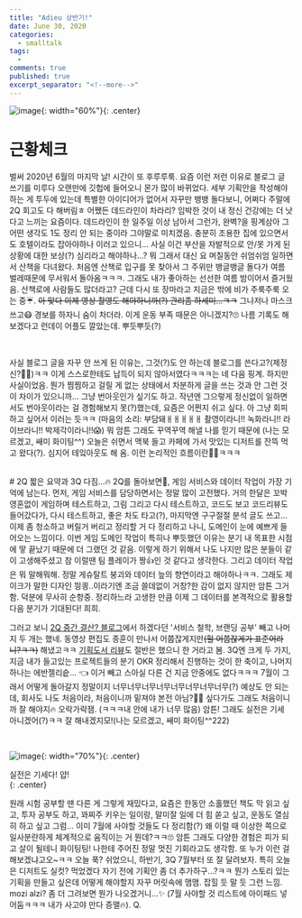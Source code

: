 ```yaml
---
title: "Adieu 상반기!" 
date: June 30, 2020 
categories: 
  - smalltalk 
tags: 
  - 
comments: true 
published: true
excerpt_separator: "<!--more-->"
---
```


![image](https://t1.daumcdn.net/liveboard/ppss/c8739f51efc945d8970904382741ddbd.jpg){: width="60%"}{: .center}

<!--more-->

# 근황체크
벌써 2020년 6월의 마지막 날! 시간이 또 후루루룩. 요즘 이런 저런 이유로 블로그 글 쓰기를 미루다 오랜만에 깃헙에 들어오니 몬가 많이 바뀌었다. 세부 기획안을 작성해야하는 게 투두에 있는데 특별한 아이디어가 없어서 자꾸만 뱅뱅 돌다보니, 어쩌다 주말에 2Q 회고도 다 해버림ㅎ 어쨌든 데드라인이 차라리? 임박한 것이 내 정신 건강에는 더 낫다고 느끼는 요즘이다. 데드라인이 한 일주일 이상 남아서 그런가, 완벽?을 핑계삼아 그 어떤 생각도 1도 정리 안 되는 중이라 그야말로 미치겠음. 충분히 조용한 집에 있으면서도 호텔이라도 잡아야하나 이러고 있으니… 사실 이건 부산을 자발적으로 안/못 가게 된 상황에 대한 보상(?) 심리라고 해야하나…? 뭐 그래서 대신 요 며칠동안 쉬엄쉬엄 일하면서 산책을 다녀왔다. 처음엔 산책로 입구를 못 찾아서 그 주위만 뱅글뱅글 돌다가 여름 벌레때문에 무서워서 돌아옴ㅋㅋㅋ. 그래도 내가 좋아하는 선선한 여름 밤이어서 즐거웠음. 산책로에 사람들도 많더라고? 근데 다시 또 장마라고 지금은 밖에 비가 주룩주룩 오는 중☔️. ~~아 맞다 이제 영상 촬영도 해야하니까(?) 관리좀 하세미...ㅋㅋ~~ 그나저나 마스크 쓰고😷 경보를 하자니 숨이 차더라. 이게 운동 부족 때문은 아니겠지?🙄 나름 기록도 해보겠다고 런데이 어플도 깔았는데. 뿌듯뿌듯(?)

<br>

사실 블로그 글을 자꾸 안 쓰게 된 이유는, 그것(?)도 안 하는데 블로그를 쓴다고?(제정신?🤷‍♀️)ㅋㅋ 이게 스스로한테도 납득이 되지 않아서였다ㅋㅋㅋ는 네 다음 핑계. 하지만 사실이었음. 뭔가 찜찜하고 걸릴 게 없는 상태에서 차분하게 글을 쓰는 것과 안 그런 것이 차이가 있으니까… 그냥 번아웃인가 싶기도 하고. 작년엔 그으렇게 정신없이 일하면서도 번아웃이라는 걸 경험해보지 못(?)했는데, 요즘은 어쩐지 쉬고 싶다. 아 그냥 회피하고 싶어서 이러는 듯ㅋㅋ (마음의 소리: 부담돼ㅐㅐㅐㅐㅐ 촬영이라니!! 녹화라니!! 라이브라니!! 박제각이라니!!😱) 뭐 암튼 그래도 꾸역꾸역 해낼 나를 믿기 때문에 (나는 모르겠고, 쌔미 화이팅^^) 오늘은 쉬면서 맥북 들고 카페에 가서 맛있는 디저트를 잔뜩 먹고 왔다(?). 심지어 테잌아웃도 해 옴. 이런 논리적인 흐름이란🤷‍♀️ㅋㅋㅋ

<br>
# 2Q 짧은 요약과 3Q 다짐...🔥
2Q를 돌아보면🧐, 게임 서비스와 데이터 작업이 가장 기억에 남는다. 먼저, 게임 서비스를 담당하면서는 정말 많이 고전했다. 거의 한달은 꼬박 영혼없이 게임하며 테스트하고, 그림 그리고 다시 테스트하고, 코드도 보고 코드리뷰도 들어갔다가, 다시 테스트하고, 좋은 차도 타고(?), 마지막엔 구구절절 분석 글도 쓰고... 이제 좀 청소하고 버릴거 버리고 정리할 거 다 정리하고 나니, 도메인이 눈에 예쁘게 들어오는 느낌이다. 이번 게임 도메인 작업이 특히나 뿌듯했던 이유는 분기 내 목표한 시점에 땋 끝났기 때문에 더 그랬던 것 같음. 이렇게 하기 위해서 나도 나지만 많은 분들이 같이 고생해주셨고 참 이럴땐 팀 플레이가 짱👍인 것 같다고 생각한다. 그리고 데이터 작업은 뭐 말해뭐해. 정말 게슈탈트 붕괴와 데이터 늪의 향연이라고 해야하나ㅋㅋ. 그래도 제이크가 말한 디자인 띙킝..이라기엔 조금 쓸데없이 거창?한 감이 없지 않지만 암튼 그거 함. 덕분에 무사히 순항중. 정리하느라 고생한 만큼 이제 그 데이터를 본격적으로 활용할 다음 분기가 기대된다! 희희.

<br>

그러고 보니 <a href="https://ssammykim.github.io/smalltalk/2Q-what-is-next/" target="_blank">2Q 중간 결산? 블로그</a>에서 하겠다던 '서비스 철학, 브랜딩 공부' 빼고 나머지 두 개는 했네. 동영상 편집도 종훈이 만나서 어쭙잖게지만~~(헐 어쭙잖게가 표준어라니?ㅋㅋ)~~ 해냈고ㅋㅋ <a href="https://ssammykim.github.io/review/the-right-it/" target="_blank">기획도서 리뷰</a>도 절반은 했으니 한 거라고 봄. 3Q엔 크게 두 가지, 지금 내가 들고있는 프로젝트들의 분기 OKR 정리해서 진행하는 것이 한 축이고, 나머지 하나는 에반젤리슽... 👈 이거 빼고 스아실 다른 건 지금 안중에도 없다ㅋㅋㅋ 7월이 그래서 어떻게 돌아갈지 정말이지 너무너무너무너무너무너무너무너무(?) 예상도 안 되는데, 회사도 나도 처음이라, 처음이니까 밑져야 본전 아님?🤷‍♀️ 싶다가도 그래도 처음이니까 잘 해야지🔥 오락가락잼. (ㅋㅋㅋ내 안에 내가 너무 많음) 암튼! 그래도 실전은 기세 아니겠어(?)ㅋㅋ 잘 해내겠지모!(나는 모르겠고, 쌔미 화이팅^^222)

<br>

![image](https://i.ytimg.com/vi/AuEqL8TTbng/maxresdefault.jpg){: width="70%"}{: .center}
<figcaption>실전은 기세다! 얍!</figcaption>{: .center}

<br>

원래 시험 공부할 땐 다른 게 그렇게 재밌다고, 요즘은 한동안 소홀했던 책도 막 읽고 싶고, 투자 공부도 하고, 꽈찌주 키우는 일이랑, 말미잘 일에 더 힘 쏟고 싶고, 운동도 열심히 하고 싶고 그럼... 이미 7월에 사야할 것들도 다 정리함(?) 왜 이럴 때 이상한 쪽으로 일사분란하게 체계적으로 움직이는 거 뭔데?ㅋㅋ🙄 암튼 그래도 다양한 경험은 피가 되고 살이 될테니 화이팅팅! 나한테 주어진 정말 멋진 기회라고도 생각함. 또 누가 이런 걸 해보겠냐고오~ㅋㅋ 오늘 푹? 쉬었으니, 하반기, 3Q 7월부터 또 잘 달려보자. 특히 오늘은 디저트도 실컷? 먹었겠다 자기 전에 기획안 좀 더 추가하구...?ㅋㅋ 뭔가 스토리 있는 기획을 만들고 싶은데 어떻게 해야할지 자꾸 머릿속에 맴맴. 잡힐 듯 말 듯 그런 느낌. mozi alzi? 좀 더 그려보면 뭔가 나오겠거니...✨ (7월 사야할 것 리스트에 아이패드 넣어둠ㅋㅋㅋ 내가 사고야 만다 증맬🔥). Q.
